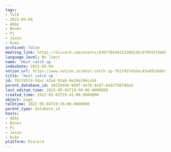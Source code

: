 ```yaml
---
tags:
- Talk
- 2022-05-04
- Abby
- Bones
- Pi
- Jason
- Duke
archived: false
meeting_link: https://discord.com/events/830770544253206538/970597156681568276
language_level: No limit
name: 'Host catch up '
indexDate: 2022-05-04
notion_url: https://www.notion.so/Host-catch-up-f617d5745dac43a493ab0e18a766cc64
title: 'Host catch up '
id: f617d574-5dac-43a4-93ab-0e18a766cc64
parent_database_id: e9339446-880f-4ef0-8ad7-8ad1f507dded
last_edited_time: 2022-05-02T19:56:00.0000000
created_time: 2022-05-02T19:41:00.0000000
object: page
talktime: 2022-05-04T19:30:00.0000000
parent_type: database_id
hosts:
- Abby
- Bones
- Pi
- Jason
- Duke
platform: Discord
---
```






